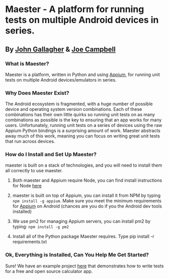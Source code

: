 # Maester - A platform for running tests on multiple Android devices in series.
## By [John Gallagher](http://johnygall.github.io/) & [Joe Campbell](http://jcamp1095.github.io)

### What is Maester?
Maester is a platform, written in Python and using [Appium](http://appium.io/),
for running unit tests on multiple Android devices/emulators in series.

### Why Does Maester Exist?
The Android ecosystem is fragmented, with a huge number of possible device and
operating system version combinations. Each of these combinations has their own
little quirks so running unit tests on as many combinations as possible is the
key to ensuring that an app works for many users. Unfortunately, running unit
tests on a series of devices using the raw Appium Python bindings is a
surprising amount of work. Maester abstracts away much of this work, meaning you
can focus on writing great unit tests that run across devices.

### How do I Install and Set Up Maester?
maester is built on a stack of technologies, and you will need to install them
all correctly to use maester.

1. Both maester and Appium require Node, you can find install instructions for
Node [here](https://nodejs.org/en/download/)

2. maester is built on top of Appium, you can install it from NPM by typing
`npm install -g appium`. Make sure you meet the minimum requirements for
[Appium](https://www.npmjs.com/package/appium) on Android
(chances are you do if you the Android dev tools installed)

3. We use pm2 for managing Appium servers, you can install pm2 by typing:
`npm install -g pm2`

4. Install all of the Python package Maester requires. Type pip install
-r requirements.txt

### Ok, Everything is Installed, Can You Help Me Get Started?
Sure! We have an example project
[here](https://github.com/JohnyGall/Maester-Example) that demonstrates how to
write tests for a free and open source calculator app.  
